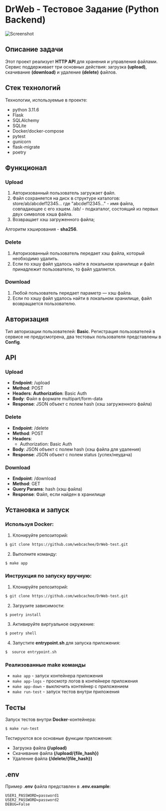 # DrWeb - Тестовое Задание (Python Backend)

![Screenshot](https://i.imgur.com/Ksb2OA5.png)

## Описание задачи

Этот проект реализует **HTTP API** для хранения и управления файлами. Сервис поддерживает три основных действия: загрузка **(upload)**, скачивание **(download)** и удаление **(delete)** файлов.

## Стек технологий

Технологии, используемые в проекте:

- python 3.11.6
- Flask
- SQLAlchemy
- SQLite
- Docker/docker-compose
- pytest
- gunicorn
- flask-migrate
- poetry

## Функционал

### Upload

1. Авторизованный пользователь загружает файл.
2. Файл сохраняется на диск в структуре каталогов:
store/ab/abcdef12345...
где "abcdef12345..." - имя файла, совпадающее с его хэшем.
/ab/ - подкаталог, состоящий из первых двух символов хэша файла.
3. Возвращает хэш загруженного файла;

Алгоритм хэширования - **sha256**.

### Delete

1. Авторизованный пользователь передает хэш файла, который необходимо удалить.
2. Если по хэшу файл удалось найти в локальном хранилище и файл принадлежит пользователю, то файл удаляется.

### Download

1. Любой пользователь передает параметр — хэш файла.
2. Если по хэшу файл удалось найти в локальном хранилище, файл возвращается пользователю.

## Авторизация

Тип авторизации пользователей: **Basic**. Регистрация пользователей в сервисе не предусмотрена, два тестовых пользователя представлены в **Config**.

## API

### Upload

- **Endpoint**: /upload
- **Method**: POST
- **Headers**:
  **Authorization**: Basic Auth
- **Body**: Файл в формате multipart/form-data
- **Response**: JSON объект с полем hash (хэш загруженного файла)

### Delete
- **Endpoint**: /delete
- **Method**: POST
- **Headers**:
    - Authorization: Basic Auth
- **Body**: JSON объект с полем hash (хэш файла для удаления)
- **Response**: JSON объект с полем status (успех/неудача)

### Download
- **Endpoint**: /download
- **Method**: GET
- **Query Params**: hash (хэш файла)
- **Response**: Файл, если найден в хранилище

## Установка и запуск

### Используя Docker:

1. Клонируйте репозиторий:
```bash
$ git clone https://github.com/webcachee/DrWeb-test.git 
```

2. Выполните команду:
```bash
$ make app
```

### Инструкция по запуску вручную:

1. Клонируйте репозиторий:
```bash
$ git clone https://github.com/webcachee/DrWeb-test.git 
```

2. Загрузите зависимости:
```bash
$ poetry install
```

3. Активируйте виртуальное окружение:
```bash
$ poetry shell
```

4. Запустите **entrypoint.sh** для запуска приложения:
```bash
$  source entrypoint.sh
```

### Реализованные make команды

- `make app` - запуск контейнера приложения
- `make app-logs` - просмотр логов в контейнере приложения
- `make app-down` - выключить контейнер с приложением
- `make run-test` - запуск тестов внутри приложения

## Тесты

Запуск тестов внутри **Docker**-контейнера:
```bash
$ make run-test
```

Тестируются все основные функции приложения:
- Загрузка файла **(/upload)**
- Скачивание файла **(/upload/{file_hash})**
- Удаление файла **(/delete/{file_hash})**

## .env

Пример **.env** файла представлен в **.env.example**:

```
USER1_PASSWORD=password1
USER2_PASSWORD=password2
DEBUG=False
```